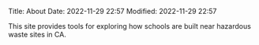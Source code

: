 Title: About
Date: 2022-11-29 22:57
Modified: 2022-11-29 22:57

This site provides tools for exploring how schools are built near hazardous waste sites in CA.  
